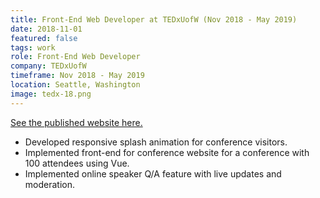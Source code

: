 ```yaml
---
title: Front-End Web Developer at TEDxUofW (Nov 2018 - May 2019)
date: 2018-11-01
featured: false
tags: work
role: Front-End Web Developer
company: TEDxUofW
timeframe: Nov 2018 - May 2019
location: Seattle, Washington
image: tedx-18.png
---
```

[See the published website here.](https://tedxuofw.com)

- Developed responsive splash animation for conference visitors.
- Implemented front-end for conference website for a conference with 100 attendees using Vue.
- Implemented online speaker Q/A feature with live updates and moderation.